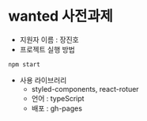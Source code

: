 # wanted 사전과제

- 지원자 이름 : 장진호
- 프로젝트 실행 방법

```
npm start
```



- 사용 라이브러리
  - styled-components, react-rotuer
  - 언어 : typeScript
  - 배포 : gh-pages
